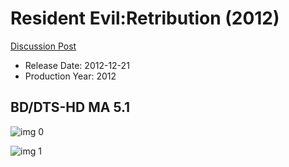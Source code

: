 # Resident Evil:Retribution (2012)

[Discussion Post](https://www.avsforum.com/threads/bass-eq-for-filtered-movies.2995212/post-58320744)

* Release Date: 2012-12-21
* Production Year: 2012

## BD/DTS-HD MA 5.1

![img 0](https://i.imgur.com/yhzs1nO.jpg)

![img 1](https://i.imgur.com/dVwADjN.jpg)

